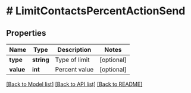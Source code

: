 # # LimitContactsPercentActionSend

## Properties

Name | Type | Description | Notes
------------ | ------------- | ------------- | -------------
**type** | **string** | Type of limit | [optional]
**value** | **int** | Percent value | [optional]

[[Back to Model list]](../../README.md#models) [[Back to API list]](../../README.md#endpoints) [[Back to README]](../../README.md)
